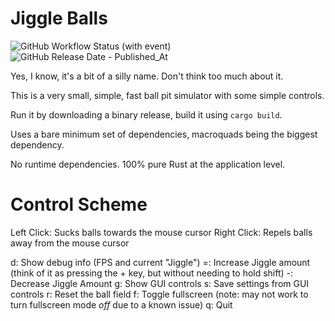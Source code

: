 # Jiggle Balls

![GitHub Workflow Status (with event)](https://img.shields.io/github/actions/workflow/status/hyperfocusaurus/jiggleballs/rust.yml)
<img alt="GitHub Release Date - Published_At" src="https://img.shields.io/github/release-date/hyperfocusaurus/jiggleballs?link=https%3A%2F%2Fgithub.com%2Fhyperfocusaurus%2Fjiggleballs%2Freleases%2Flatest&link=https%3A%2F%2Fgithub.com%2Fhyperfocusaurus%2Fjiggleballs%2Freleases%2Flatest">

Yes, I know, it's a bit of a silly name.  Don't think too much about it.

This is a very small, simple, fast ball pit simulator with some simple controls.

Run it by downloading a binary release, build it using `cargo build`.

Uses a bare minimum set of dependencies, macroquads being the biggest dependency.

No runtime dependencies.  100% pure Rust at the application level.

# Control Scheme

Left Click: Sucks balls towards the mouse cursor
Right Click: Repels balls away from the mouse cursor

d: Show debug info (FPS and current "Jiggle")
=: Increase Jiggle amount (think of it as pressing the + key, but without needing to hold shift)
-: Decrease Jiggle Amount
g: Show GUI controls
s: Save settings from GUI controls
r: Reset the ball field
f: Toggle fullscreen (note: may not work to turn fullscreen mode *off* due to a known issue)
q: Quit
